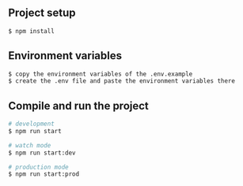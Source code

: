 ## Project setup

```bash
$ npm install
```

## Environment variables

```bash
$ copy the environment variables of the .env.example
$ create the .env file and paste the environment variables there
```

## Compile and run the project

```bash
# development
$ npm run start

# watch mode
$ npm run start:dev

# production mode
$ npm run start:prod
```